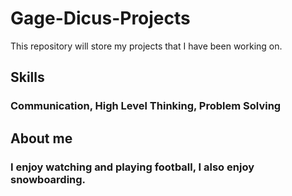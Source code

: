 # Gage-Dicus-Projects
This repository will store my projects that I have been working on.
## Skills 
### Communication, High Level Thinking, Problem Solving
## About me 
### I enjoy watching and playing football, I also enjoy snowboarding. 
